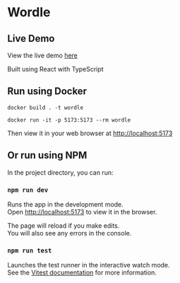 # Wordle 

## Live Demo

View the live demo [here](https://chris-pomeroy.github.io/wordle/)

Built using React with TypeScript

## Run using Docker

```
docker build . -t wordle
```
```
docker run -it -p 5173:5173 --rm wordle
```
Then view it in your web browser at [http://localhost:5173](http://localhost:5173)

## Or run using NPM

In the project directory, you can run:

### `npm run dev`

Runs the app in the development mode.\
Open [http://localhost:5173](http://localhost:5173) to view it in the browser.

The page will reload if you make edits.\
You will also see any errors in the console.

### `npm run test`

Launches the test runner in the interactive watch mode.\
See the [Vitest documentation](https://vitest.dev/guide/features.html) for more information.
